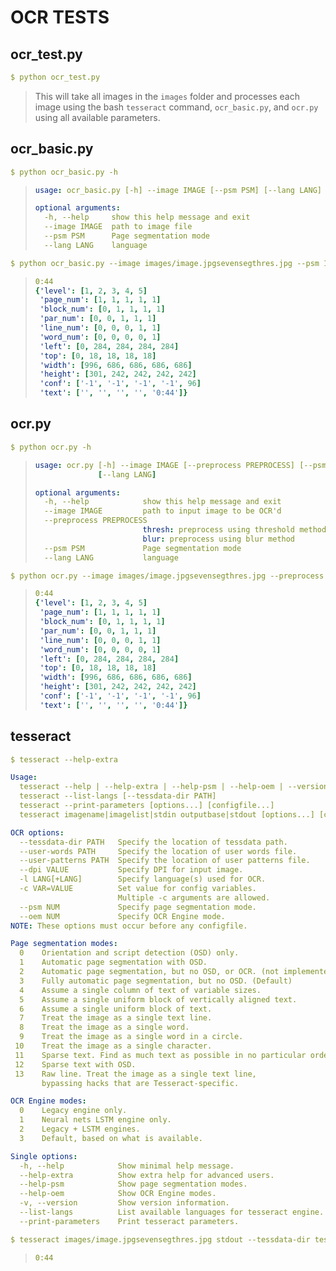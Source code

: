 # OCR TESTS

## ocr_test.py
```YAML
$ python ocr_test.py
```
> This will take all images in the `images` folder and processes each image using the bash `tesseract` command, `ocr_basic.py`, and `ocr.py` using all available parameters.


## ocr_basic.py
```YAML
$ python ocr_basic.py -h
```

> ```YAML
> usage: ocr_basic.py [-h] --image IMAGE [--psm PSM] [--lang LANG]
> 
> optional arguments:
>   -h, --help     show this help message and exit
>   --image IMAGE  path to image file
>   --psm PSM      Page segmentation mode
>   --lang LANG    language
> ```
```YAML
$ python ocr_basic.py --image images/image.jpgsevensegthres.jpg --psm 10 --lang ssd
```

> ```YAML
> 0:44
> {'level': [1, 2, 3, 4, 5]
>  'page_num': [1, 1, 1, 1, 1]
>  'block_num': [0, 1, 1, 1, 1]
>  'par_num': [0, 0, 1, 1, 1]
>  'line_num': [0, 0, 0, 1, 1]
>  'word_num': [0, 0, 0, 0, 1]
>  'left': [0, 284, 284, 284, 284]
>  'top': [0, 18, 18, 18, 18]
>  'width': [996, 686, 686, 686, 686]
>  'height': [301, 242, 242, 242, 242]
>  'conf': ['-1', '-1', '-1', '-1', 96]
>  'text': ['', '', '', '', '0:44']}
> ```

## ocr.py
```YAML
$ python ocr.py -h
```

> ```YAML
> usage: ocr.py [-h] --image IMAGE [--preprocess PREPROCESS] [--psm PSM]
>               [--lang LANG]
> 
> optional arguments:
>   -h, --help            show this help message and exit
>   --image IMAGE         path to input image to be OCR'd
>   --preprocess PREPROCESS
>                         thresh: preprocess using threshold method
>                         blur: preprocess using blur method
>   --psm PSM             Page segmentation mode
>   --lang LANG           language
> ```

```YAML
$ python ocr.py --image images/image.jpgsevensegthres.jpg --preprocess thresh --psm 10 --lang ssd
```

> ```YAML
> 0:44
> {'level': [1, 2, 3, 4, 5]
>  'page_num': [1, 1, 1, 1, 1]
>  'block_num': [0, 1, 1, 1, 1]
>  'par_num': [0, 0, 1, 1, 1]
>  'line_num': [0, 0, 0, 1, 1]
>  'word_num': [0, 0, 0, 0, 1]
>  'left': [0, 284, 284, 284, 284]
>  'top': [0, 18, 18, 18, 18]
>  'width': [996, 686, 686, 686, 686]
>  'height': [301, 242, 242, 242, 242]
>  'conf': ['-1', '-1', '-1', '-1', 96]
>  'text': ['', '', '', '', '0:44']}
> ```

## tesseract
```YAML
$ tesseract --help-extra
```

```YAML
Usage:
  tesseract --help | --help-extra | --help-psm | --help-oem | --version
  tesseract --list-langs [--tessdata-dir PATH]
  tesseract --print-parameters [options...] [configfile...]
  tesseract imagename|imagelist|stdin outputbase|stdout [options...] [configfile...]

OCR options:
  --tessdata-dir PATH   Specify the location of tessdata path.
  --user-words PATH     Specify the location of user words file.
  --user-patterns PATH  Specify the location of user patterns file.
  --dpi VALUE           Specify DPI for input image.
  -l LANG[+LANG]        Specify language(s) used for OCR.
  -c VAR=VALUE          Set value for config variables.
                        Multiple -c arguments are allowed.
  --psm NUM             Specify page segmentation mode.
  --oem NUM             Specify OCR Engine mode.
NOTE: These options must occur before any configfile.

Page segmentation modes:
  0    Orientation and script detection (OSD) only.
  1    Automatic page segmentation with OSD.
  2    Automatic page segmentation, but no OSD, or OCR. (not implemented)
  3    Fully automatic page segmentation, but no OSD. (Default)
  4    Assume a single column of text of variable sizes.
  5    Assume a single uniform block of vertically aligned text.
  6    Assume a single uniform block of text.
  7    Treat the image as a single text line.
  8    Treat the image as a single word.
  9    Treat the image as a single word in a circle.
 10    Treat the image as a single character.
 11    Sparse text. Find as much text as possible in no particular order.
 12    Sparse text with OSD.
 13    Raw line. Treat the image as a single text line,
       bypassing hacks that are Tesseract-specific.

OCR Engine modes:
  0    Legacy engine only.
  1    Neural nets LSTM engine only.
  2    Legacy + LSTM engines.
  3    Default, based on what is available.

Single options:
  -h, --help            Show minimal help message.
  --help-extra          Show extra help for advanced users.
  --help-psm            Show page segmentation modes.
  --help-oem            Show OCR Engine modes.
  -v, --version         Show version information.
  --list-langs          List available languages for tesseract engine.
  --print-parameters    Print tesseract parameters.
```

```YAML
$ tesseract images/image.jpgsevensegthres.jpg stdout --tessdata-dir tessdata_best -l ssd --oem 1 --dpi 72 --psm 10
```

> ```YAML
> 0:44
> ````
